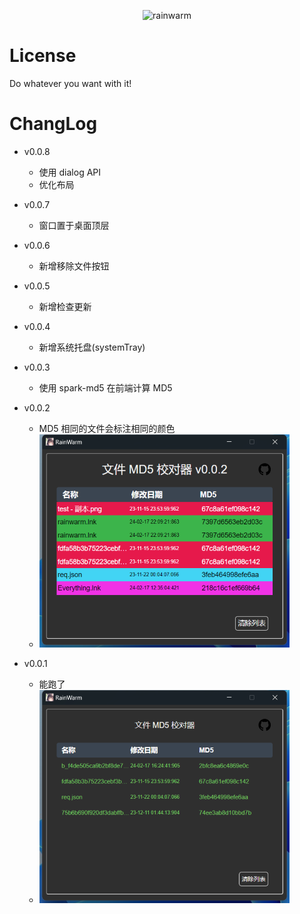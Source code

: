 <div align="center">
    
![rainwarm](https://socialify.git.ci/initialencounter/RainWarm/image?description=1&font=Rokkitt&forks=1&issues=1&language=1&name=1&owner=1&pattern=Diagonal%20Stripes&pulls=1&stargazers=1&theme=Dark)

</div>

# License
Do whatever you want with it!

# ChangLog

- v0.0.8
    - 使用 dialog API
    - 优化布局

- v0.0.7
    - 窗口置于桌面顶层

- v0.0.6
    - 新增移除文件按钮

- v0.0.5
    - 新增检查更新

- v0.0.4
    - 新增系统托盘(systemTray)

- v0.0.3
    - 使用 spark-md5 在前端计算 MD5

- v0.0.2
    - MD5 相同的文件会标注相同的颜色
    - ![v0.0.2 UI](./image/v0.0.2.png)

- v0.0.1
    - 能跑了
    - ![v0.0.1 UI](./image/v0.0.1.png)
